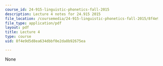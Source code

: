 ```yaml
---
course_id: 24-915-linguistic-phonetics-fall-2015
description: Lecture 4 notes for 24.915 2015
file_location: /coursemedia/24-915-linguistic-phonetics-fall-2015/8f4e9d5d8ea634dbbf0e2da8b92675ea_MIT24_915F15_lec4.pdf
file_type: application/pdf
layout: pdf
title: Lecture 4
type: course
uid: 8f4e9d5d8ea634dbbf0e2da8b92675ea

---
```

None